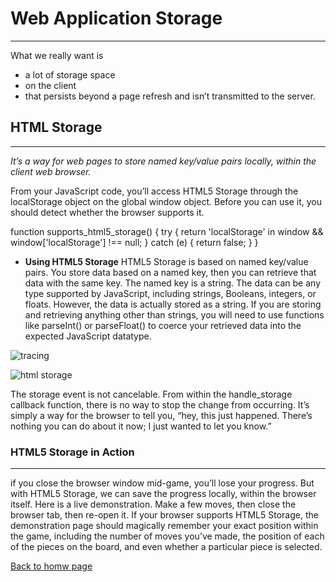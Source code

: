 # Web Application Storage
_________
 What we really want is
- a lot of storage space
- on the client
- that persists beyond a page refresh and isn’t transmitted to the server.

## HTML Storage 
_______
 
 *It’s a way for web pages to store named key/value pairs locally, within the client web browser.*
 
 From your JavaScript code, you’ll access HTML5 Storage through the localStorage object on the global window object. Before you can use it, you should detect whether the browser supports it. 

 function supports_html5_storage() {
  try {
    return 'localStorage' in window && window['localStorage'] !== null;
  } catch (e) {
    return false;
  }
}

* **Using HTML5 Storage**
HTML5 Storage is based on named key/value pairs. You store data based on a named key, then you can retrieve that data with the same key. The named key is a string. The data can be any type supported by JavaScript, including strings, Booleans, integers, or floats. However, the data is actually stored as a string. If you are storing and retrieving anything other than strings, you will need to use functions like parseInt() or parseFloat() to coerce your retrieved data into the expected JavaScript datatype. 

![tracing](https://images.slideplayer.com/13/3738484/slides/slide_46.jpg)

![html storage](https://image2.slideserve.com/4041342/using-html5-storage4-l.jpg)

The storage event is not cancelable. From within the handle_storage callback function, there is no way to stop the change from occurring. It’s simply a way for the browser to tell you, “hey, this just happened. There’s nothing you can do about it now; I just wanted to let you know.” 

### HTML5 Storage in Action
__________
if you close the browser window mid-game, you’ll lose your progress. But with HTML5 Storage, we can save the progress locally, within the browser itself. Here is a live demonstration. Make a few moves, then close the browser tab, then re-open it. If your browser supports HTML5 Storage, the demonstration page should magically remember your exact position within the game, including the number of moves you’ve made, the position of each of the pieces on the board, and even whether a particular piece is selected. 

[Back to homw page](https://rahafalbakkar.github.io/Reading-Notes)
